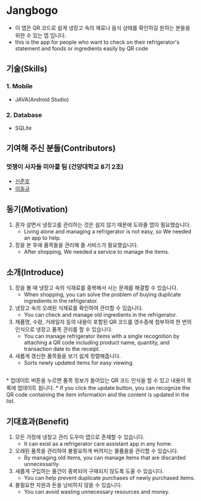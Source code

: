 # Jangbogo

* 이 앱은 QR 코드로 쉽게 냉장고 속의 재료나 음식 상태를 확인하길 원하는 분들을 위한 수 있는 앱 입니다.
* this is the app for people who want to check on their refrigerator's statement and foods or ingredients easily by QR code

## 기술(Skills)
### 1. Mobile
* JAVA(Android Studio)

### 2. Database
* SQLite

## 기여해 주신 분들(Contributors)
### 멋쟁이 사자들 미아콜 팀 (건양대학교 8기 2조)

* [신준호](https://github.com/shinjuno123)
* [이동규](https://github.com/DongGyu1996)

## 동기(Motivation)
1. 혼자 살면서 냉장고를 관리하는 것은 쉽지 않기 때문에 도와줄 앱이 필요했습니다.
    * Living alone and managing a refrigerator is not easy, so We needed an app to help.
2. 장을 본 후에 품목들을 관리해 줄 서비스가 필요했습니다.
    * After shopping, We needed a service to manage the items.

## 소개(Introduce)
1. 장을 볼 때 냉장고 속의 식재료를 중복해서 사는 문제를 해결할 수 있습니다.
    * When shopping, you can solve the problem of buying duplicate ingredients in the refrigerator.
2. 냉장고 속의 오래된 식재료를 확인하여 관리할 수 있습니다.
    * You can check and manage old ingredients in the refrigerator.
3. 제품명, 수량, 거래일자 등의 내용이 포함된 QR 코드를 영수증에 첨부하여 한 번의 인식으로 냉장고 품목 관리를 할 수 있습니다.
    * You can manage refrigerator items with a single recognition by attaching a QR code including product name, quantity, and transaction date to the receipt.
4. 새롭게 갱신한 품목들을 보기 쉽게 정렬해줍니다.
    * Sorts newly updated items for easy viewing.
    
<p align="center">
<img stc="https://user-images.githubusercontent.com/73435545/105808190-a333d080-5fea-11eb-8020-561be6ad7361.PNG">
</p>
* 업데이트 버튼을 누르면 품목 정보가 들어있는 QR 코드 인식을 할 수 있고 내용이 목록에 업데이트 됩니다.
* If you click the update button, you can recognize the QR code containing the item information and the content is updated in the list.

## 기대효과(Benefit)
1. 모든 가정에 냉장고 관리 도우미 앱으로 존재할 수 있습니다.
    * It can exist as a refrigerator care assistant app in any home.
2. 오래된 품목을 관리하여 불필요하게 버려지는 물품들을 관리할 수 있습니다.
    * By managing old items, you can manage items that are discarded unnecessarily.
3. 새롭게 구입하는 물건이 중복되어 구매되지 않도록 도울 수 있습니다.
    * You can help prevent duplicate purchases of newly purchased items.
4. 불필요한 자원과 돈을 낭비하지 않을 수 있습니다.
    * You can avoid wasting unnecessary resources and money.
